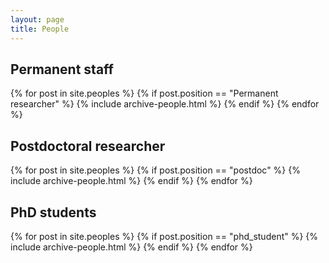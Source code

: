 ```yaml
---
layout: page
title: People
---
```


## Permanent staff

{% for post in site.peoples %}
    {% if post.position == "Permanent researcher" %}
        {% include archive-people.html %}
    {% endif %}
{% endfor %}

## Postdoctoral researcher

{% for post in site.peoples %}
    {% if post.position == "postdoc" %}
        {% include archive-people.html %}
    {% endif %}
{% endfor %}


## PhD students

{% for post in site.peoples %}
    {% if post.position == "phd_student" %}
        {% include archive-people.html %}
    {% endif %}
{% endfor %}



